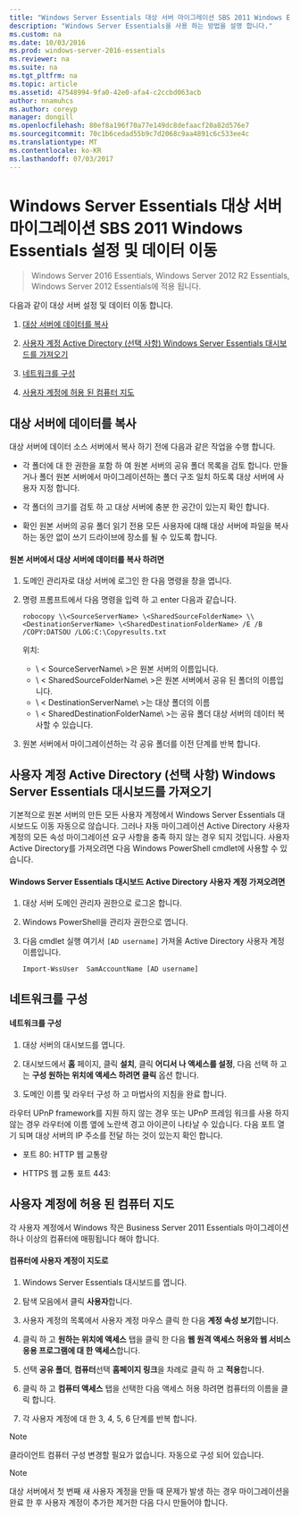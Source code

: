 ```yaml
---
title: "Windows Server Essentials 대상 서버 마이그레이션 SBS 2011 Windows Essentials 설정 및 데이터 이동"
description: "Windows Server Essentials을 사용 하는 방법을 설명 합니다."
ms.custom: na
ms.date: 10/03/2016
ms.prod: windows-server-2016-essentials
ms.reviewer: na
ms.suite: na
ms.tgt_pltfrm: na
ms.topic: article
ms.assetid: 47548994-9fa0-42e0-afa4-c2ccbd063acb
author: nnamuhcs
ms.author: coreyp
manager: dongill
ms.openlocfilehash: 80ef8a196f70a77e149dc8defaacf20a82d576e7
ms.sourcegitcommit: 70c1b6cedad55b9c7d2068c9aa4891c6c533ee4c
ms.translationtype: MT
ms.contentlocale: ko-KR
ms.lasthandoff: 07/03/2017
---
```

# <a name="move-windows-sbs-2011-essentials-settings-and-data-to-the-destination-server-for-windows-server-essentials-migration"></a>Windows Server Essentials 대상 서버 마이그레이션 SBS 2011 Windows Essentials 설정 및 데이터 이동

>Windows Server 2016 Essentials, Windows Server 2012 R2 Essentials, Windows Server 2012 Essentials에 적용 됩니다.

다음과 같이 대상 서버 설정 및 데이터 이동 합니다.  
  

1.  [대상 서버에 데이터를 복사](Move-Windows-SBS-2011-Essentials-settings-and-data-to-the-Destination-Server-for-Windows-Server-Essentials-migration.md#BKMK_CopyData)  
  
2.  [사용자 계정 Active Directory (선택 사항) Windows Server Essentials 대시보드를 가져오기](Move-Windows-SBS-2011-Essentials-settings-and-data-to-the-Destination-Server-for-Windows-Server-Essentials-migration.md#BKMK_ImportADaccounts)  
  
3.  [네트워크를 구성](Move-Windows-SBS-2011-Essentials-settings-and-data-to-the-Destination-Server-for-Windows-Server-Essentials-migration.md#BKMK_Network)  
  
4.  [사용자 계정에 허용 된 컴퓨터 지도](Move-Windows-SBS-2011-Essentials-settings-and-data-to-the-Destination-Server-for-Windows-Server-Essentials-migration.md#BKMK_MapPermittedComputers)  
 
##  <a name="BKMK_CopyData"></a>대상 서버에 데이터를 복사  
 대상 서버에 데이터 소스 서버에서 복사 하기 전에 다음과 같은 작업을 수행 합니다.  
  
-   각 폴더에 대 한 권한을 포함 하 여 원본 서버의 공유 폴더 목록을 검토 합니다. 만들거나 폴더 원본 서버에서 마이그레이션하는 폴더 구조 일치 하도록 대상 서버에 사용자 지정 합니다.  
  
-   각 폴더의 크기를 검토 하 고 대상 서버에 충분 한 공간이 있는지 확인 합니다.  
  
-   확인 원본 서버의 공유 폴더 읽기 전용 모든 사용자에 대해 대상 서버에 파일을 복사 하는 동안 없이 쓰기 드라이브에 장소를 될 수 있도록 합니다.  
  
#### <a name="to-copy-data-from-the-source-server-to-the-destination-server"></a>원본 서버에서 대상 서버에 데이터를 복사 하려면  
  
1.  도메인 관리자로 대상 서버에 로그인 한 다음 명령을 창을 엽니다.  
  
2.  명령 프롬프트에서 다음 명령을 입력 하 고 enter 다음과 같습니다.  
  
    `robocopy \\<SourceServerName> \<SharedSourceFolderName> \\<DestinationServerName> \<SharedDestinationFolderName> /E /B /COPY:DATSOU /LOG:C:\Copyresults.txt`  
  
     위치:
     - \ < SourceServerName\ >은 원본 서버의 이름입니다.
     - \ < SharedSourceFolderName\ >은 원본 서버에서 공유 된 폴더의 이름입니다.
     - \ < DestinationServerName\ >는 대상 폴더의 이름
     - \ < SharedDestinationFolderName\ >는 공유 폴더 대상 서버의 데이터 복사할 수 있습니다.  
        
3.  원본 서버에서 마이그레이션하는 각 공유 폴더를 이전 단계를 반복 합니다.  
  
##  <a name="BKMK_ImportADaccounts"></a>사용자 계정 Active Directory (선택 사항) Windows Server Essentials 대시보드를 가져오기  
 기본적으로 원본 서버의 만든 모든 사용자 계정에서 Windows Server Essentials 대시보드도 이동 자동으로 않습니다. 그러나 자동 마이그레이션 Active Directory 사용자 계정의 모든 속성 마이그레이션 요구 사항을 충족 하지 않는 경우 되지 것입니다. 사용자 Active Directory를 가져오려면 다음 Windows PowerShell cmdlet에 사용할 수 있습니다.  
  
#### <a name="to-import-an-active-directory-user-account-to-the-windows-server-essentials-dashboard"></a>Windows Server Essentials 대시보드 Active Directory 사용자 계정 가져오려면  
  
1.  대상 서버 도메인 관리자 권한으로 로그온 합니다.  
  
2.  Windows PowerShell을 관리자 권한으로 엽니다.  
  
3.  다음 cmdlet 실행 여기서 `[AD username]` 가져올 Active Directory 사용자 계정 이름입니다.  
  
     `Import-WssUser  SamAccountName [AD username]`  
  
##  <a name="BKMK_Network"></a>네트워크를 구성  
  
#### <a name="to-configure-the-network"></a>네트워크를 구성  
  
1.  대상 서버의 대시보드를 엽니다.  
  
2.  대시보드에서 **홈** 페이지, 클릭 **설치**, 클릭 **어디서 나 액세스를 설정**, 다음 선택 하 고는 **구성 원하는 위치에 액세스 하려면 클릭** 옵션 합니다.  
  
3.  도메인 이름 및 라우터 구성 하 고 마법사의 지침을 완료 합니다.  
  
 라우터 UPnP framework를 지원 하지 않는 경우 또는 UPnP 프레임 워크를 사용 하지 않는 경우 라우터에 이름 옆에 노란색 경고 아이콘이 나타날 수 있습니다. 다음 포트 열기 되며 대상 서버의 IP 주소를 전달 하는 것이 있는지 확인 합니다.  
  
-   포트 80: HTTP 웹 교통량  
  
-   HTTPS 웹 교통 포트 443:  
  
##  <a name="BKMK_MapPermittedComputers"></a>사용자 계정에 허용 된 컴퓨터 지도  
 각 사용자 계정에서 Windows 작은 Business Server 2011 Essentials 마이그레이션 하나 이상의 컴퓨터에 매핑됩니다 해야 합니다.  
  
#### <a name="to-map-user-accounts-to-computers"></a>컴퓨터에 사용자 계정이 지도로  
  
1.  Windows Server Essentials 대시보드를 엽니다.  
  
2.  탐색 모음에서 클릭 **사용자**합니다.  
  
3.  사용자 계정의 목록에서 사용자 계정 마우스 클릭 한 다음 **계정 속성 보기**합니다.  
  
4.  클릭 하 고 **원하는 위치에 액세스** 탭을 클릭 한 다음 **웹 원격 액세스 허용와 웹 서비스 응용 프로그램에 대 한 액세스**합니다.  
  
5.  선택 **공유 폴더**, **컴퓨터**선택 **홈페이지 링크**을 차례로 클릭 하 고 **적용**합니다.  
  
6.  클릭 하 고 **컴퓨터 액세스** 탭을 선택한 다음 액세스 허용 하려면 컴퓨터의 이름을 클릭 합니다.  
  
7.  각 사용자 계정에 대 한 3, 4, 5, 6 단계를 반복 합니다.  
  
> [!NOTE]
>  클라이언트 컴퓨터 구성 변경할 필요가 없습니다. 자동으로 구성 되어 있습니다.  
  
> [!NOTE]
>  대상 서버에서 첫 번째 새 사용자 계정을 만들 때 문제가 발생 하는 경우 마이그레이션을 완료 한 후 사용자 계정이 추가한 제거한 다음 다시 만들어야 합니다.
